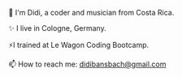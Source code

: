 👋 I'm Didi, a coder and musician from Costa Rica.

✨ I live in Cologne, Germany.

⚡I trained at Le Wagon Coding Bootcamp.

📫 How to reach me: didibansbach@gmail.com


<!--
**didibans/didibans** is a ✨ _special_ ✨ repository because its `README.md` (this file) appears on your GitHub profile.

Here are some ideas to get you started:

- 🔭 I’m currently working on ...
- 🌱 I’m currently learning ...
- 👯 I’m looking to collaborate on ...
- 🤔 I’m looking for help with ...
- 💬 Ask me about ...
- 📫 How to reach me: ...
- 😄 Pronouns: ...
- ⚡ Fun fact: ...
-->
